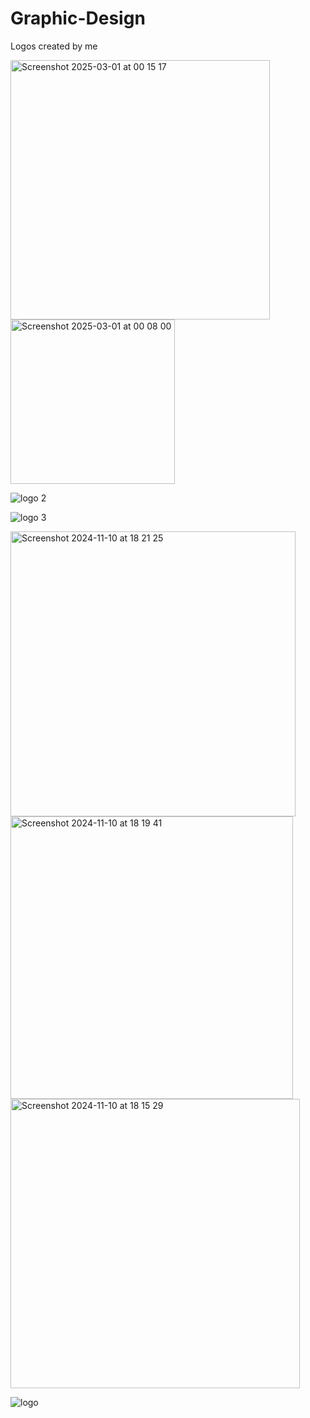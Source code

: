 # Graphic-Design
Logos created by me



<img width="415" alt="Screenshot 2025-03-01 at 00 15 17" src="https://github.com/user-attachments/assets/219684f6-dfa7-4e18-893b-2acd9fc7f996" />
<img width="263" alt="Screenshot 2025-03-01 at 00 08 00" src="https://github.com/user-attachments/assets/46cf56d2-51d2-47eb-9f4c-49f4ad586d72" />

![logo 2](https://github.com/user-attachments/assets/3fa724ea-a16d-4a74-b715-b442b24d9538)


![logo 3](https://github.com/user-attachments/assets/614da75f-c32c-4844-80c5-ad220d63a09f)

<img width="456" alt="Screenshot 2024-11-10 at 18 21 25" src="https://github.com/user-attachments/assets/a8edfb70-6d35-406f-bfbd-020203725208" />

<img width="452" alt="Screenshot 2024-11-10 at 18 19 41" src="https://github.com/user-attachments/assets/2f2cd5f9-bf92-4504-85f6-5cf26ede402f" />
<img width="463" alt="Screenshot 2024-11-10 at 18 15 29" src="https://github.com/user-attachments/assets/c312723b-e0b7-4c37-b456-4368b3507b06" />

![logo](https://github.com/user-attachments/assets/f4053636-874f-4b7d-bbd0-188a9d06618f)
